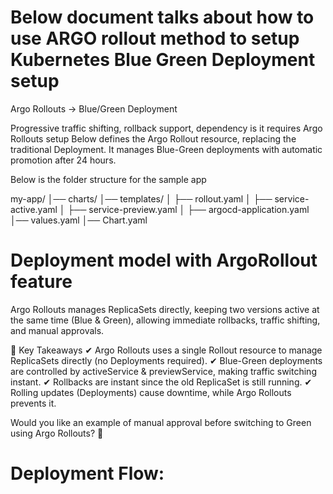 # Below document talks about how to use ARGO rollout method to setup Kubernetes Blue Green Deployment setup 

Argo Rollouts → Blue/Green Deployment 

Progressive traffic shifting, rollback support, dependency is it requires Argo Rollouts setup
Below defines the Argo Rollout resource, replacing the traditional Deployment. It manages Blue-Green deployments with automatic promotion after 24 hours.

Below is the folder structure for the sample app

my-app/
│── charts/
│── templates/
│   ├── rollout.yaml
│   ├── service-active.yaml
│   ├── service-preview.yaml
│   ├── argocd-application.yaml
│── values.yaml
│── Chart.yaml

# Deployment model with ArgoRollout feature

Argo Rollouts manages ReplicaSets directly, keeping two versions active at the same time (Blue & Green), allowing immediate rollbacks, traffic shifting, and manual approvals.

🚀 Key Takeaways
✔ Argo Rollouts uses a single Rollout resource to manage ReplicaSets directly (no Deployments required).
✔ Blue-Green deployments are controlled by activeService & previewService, making traffic switching instant.
✔ Rollbacks are instant since the old ReplicaSet is still running.
✔ Rolling updates (Deployments) cause downtime, while Argo Rollouts prevents it.

Would you like an example of manual approval before switching to Green using Argo Rollouts? 🚀

# Deployment Flow:

